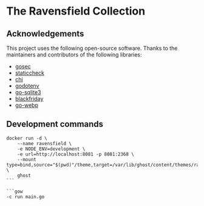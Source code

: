 # The Ravensfield Collection

## Acknowledgements

This project uses the following open-source software. Thanks to the maintainers and contributors of the following libraries:

- [gosec](https://github.com/securego/gosec)
- [staticcheck](https://github.com/dominikh/go-tools)
- [chi](https://github.com/go-chi/chi)
- [godotenv](https://github.com/joho/godotenv)
- [go-sqlite3](https://github.com/mattn/go-sqlite3)
- [blackfriday](https://github.com/russross/blackfriday)
- [go-webp](https://github.com/kolesa-team/go-webp)

## Development commands

```text
docker run -d \
    --name ravensfield \
    -e NODE_ENV=development \
    -e url=http://localhost:8081 -p 8081:2368 \
    --mount type=bind,source="$(pwd)"/theme,target=/var/lib/ghost/content/themes/ravensfield \
    ghost 
```  

```gow
-c run main.go
```
